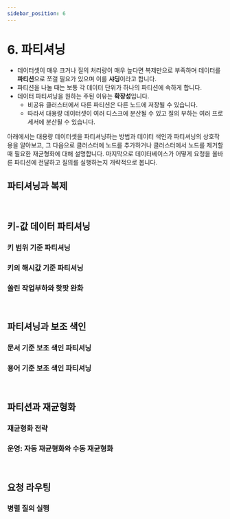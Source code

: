 ```yaml
---
sidebar_position: 6
---
```


# 6. 파티셔닝

- 데이터셋이 매우 크거나 질의 처리량이 매우 높다면 복제만으로 부족하며 데이터를 **파티션**으로 쪼갤 필요가 있으며 이를 **샤딩**이라고 합니다.
- 파티션을 나눌 때는 보통 각 데이터 단위가 하나의 파티션에 속하게 합니다.
- 데이터 파티셔닝을 원하는 주된 이유는 **확장성**입니다.
  - 비공유 클러스터에서 다른 파티션은 다른 노드에 저장될 수 있습니다.
  - 따라서 대용량 데이터셋이 여러 디스크에 분산될 수 있고 질의 부하는 여러 프로세서에 분산될 수 있습니다.

아래에서는 대용량 데이터셋을 파티셔닝하는 방법과 데이터 색인과 파티셔닝의 상호작용을 알아보고, 그 다음으로 클러스터에 노드를 추가하거나 클러스터에서 노드를 제거할 때 필요한 재균형화에 대해 설명합니다. 마지막으로 데이터베이스가 어떻게 요청을 올바른 파티션에 전달하고 질의를 실행하는지 개략적으로 봅니다.

## 파티셔닝과 복제

<br/>

## 키-값 데이터 파티셔닝

### 키 범위 기준 파티셔닝

### 키의 해시값 기준 파티셔닝

### 쏠린 작업부하와 핫팟 완화

<br/>

## 파티셔닝과 보조 색인

### 문서 기준 보조 색인 파티셔닝

### 용어 기준 보조 색인 파티셔닝

<br/>

## 파티션과 재균형화

### 재균형화 전략

### 운영: 자동 재균형화와 수동 재균형화

<br/>

## 요청 라우팅

### 병렬 질의 실행
